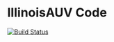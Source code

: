 # IllinoisAUV Code
[![Build Status](https://travis-ci.org/IllinoisAUV/software.svg?branch=master)](https://travis-ci.org/IllinoisAUV/software)
